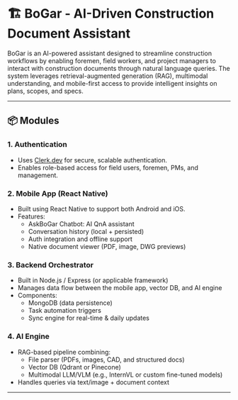 # 🏗️ BoGar - AI-Driven Construction Document Assistant

BoGar is an AI-powered assistant designed to streamline construction workflows by enabling foremen, field workers, and project managers to interact with construction documents through natural language queries. The system leverages retrieval-augmented generation (RAG), multimodal understanding, and mobile-first access to provide intelligent insights on plans, scopes, and specs.

---

## 📦 Modules

### 1. **Authentication**
- Uses [Clerk.dev](https://clerk.dev) for secure, scalable authentication.
- Enables role-based access for field users, foremen, PMs, and management.

### 2. **Mobile App (React Native)**
- Built using React Native to support both Android and iOS.
- Features:
  - AskBoGar Chatbot: AI QnA assistant
  - Conversation history (local + persisted)
  - Auth integration and offline support
  - Native document viewer (PDF, image, DWG previews)

### 3. **Backend Orchestrator**
- Built in Node.js / Express (or applicable framework)
- Manages data flow between the mobile app, vector DB, and AI engine
- Components:
  - MongoDB (data persistence)
  - Task automation triggers
  - Sync engine for real-time & daily updates

### 4. **AI Engine**
- RAG-based pipeline combining:
  - File parser (PDFs, images, CAD, and structured docs)
  - Vector DB (Qdrant or Pinecone)
  - Multimodal LLM/VLM (e.g., InternVL or custom fine-tuned models)
- Handles queries via text/image + document context

---
